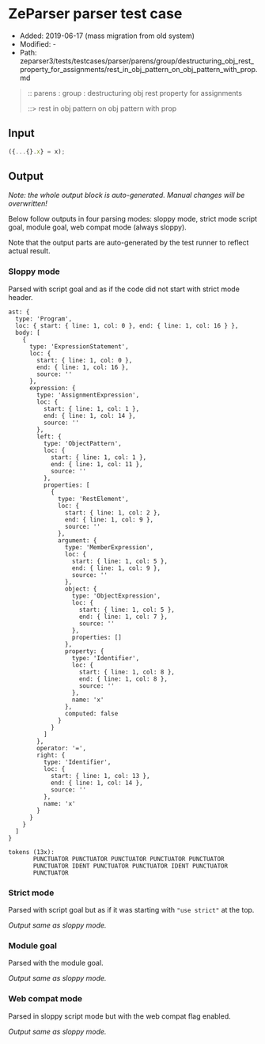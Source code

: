 # ZeParser parser test case

- Added: 2019-06-17 (mass migration from old system)
- Modified: -
- Path: zeparser3/tests/testcases/parser/parens/group/destructuring_obj_rest_property_for_assignments/rest_in_obj_pattern_on_obj_pattern_with_prop.md

> :: parens : group : destructuring obj rest property for assignments
>
> ::> rest in obj pattern on obj pattern with prop

## Input

`````js
({...{}.x} = x);
`````

## Output

_Note: the whole output block is auto-generated. Manual changes will be overwritten!_

Below follow outputs in four parsing modes: sloppy mode, strict mode script goal, module goal, web compat mode (always sloppy).

Note that the output parts are auto-generated by the test runner to reflect actual result.

### Sloppy mode

Parsed with script goal and as if the code did not start with strict mode header.

`````
ast: {
  type: 'Program',
  loc: { start: { line: 1, col: 0 }, end: { line: 1, col: 16 } },
  body: [
    {
      type: 'ExpressionStatement',
      loc: {
        start: { line: 1, col: 0 },
        end: { line: 1, col: 16 },
        source: ''
      },
      expression: {
        type: 'AssignmentExpression',
        loc: {
          start: { line: 1, col: 1 },
          end: { line: 1, col: 14 },
          source: ''
        },
        left: {
          type: 'ObjectPattern',
          loc: {
            start: { line: 1, col: 1 },
            end: { line: 1, col: 11 },
            source: ''
          },
          properties: [
            {
              type: 'RestElement',
              loc: {
                start: { line: 1, col: 2 },
                end: { line: 1, col: 9 },
                source: ''
              },
              argument: {
                type: 'MemberExpression',
                loc: {
                  start: { line: 1, col: 5 },
                  end: { line: 1, col: 9 },
                  source: ''
                },
                object: {
                  type: 'ObjectExpression',
                  loc: {
                    start: { line: 1, col: 5 },
                    end: { line: 1, col: 7 },
                    source: ''
                  },
                  properties: []
                },
                property: {
                  type: 'Identifier',
                  loc: {
                    start: { line: 1, col: 8 },
                    end: { line: 1, col: 8 },
                    source: ''
                  },
                  name: 'x'
                },
                computed: false
              }
            }
          ]
        },
        operator: '=',
        right: {
          type: 'Identifier',
          loc: {
            start: { line: 1, col: 13 },
            end: { line: 1, col: 14 },
            source: ''
          },
          name: 'x'
        }
      }
    }
  ]
}

tokens (13x):
       PUNCTUATOR PUNCTUATOR PUNCTUATOR PUNCTUATOR PUNCTUATOR
       PUNCTUATOR IDENT PUNCTUATOR PUNCTUATOR IDENT PUNCTUATOR
       PUNCTUATOR
`````

### Strict mode

Parsed with script goal but as if it was starting with `"use strict"` at the top.

_Output same as sloppy mode._

### Module goal

Parsed with the module goal.

_Output same as sloppy mode._

### Web compat mode

Parsed in sloppy script mode but with the web compat flag enabled.

_Output same as sloppy mode._
